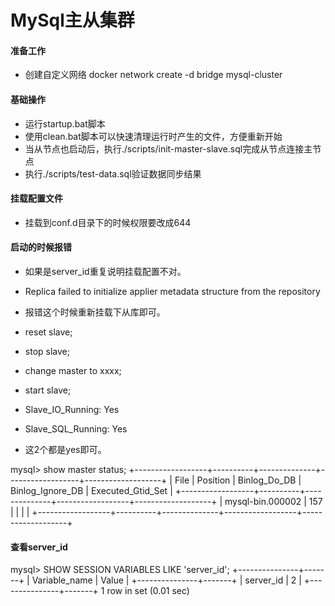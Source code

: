 # MySql主从集群

#### 准备工作

- 创建自定义网络 docker network create -d bridge mysql-cluster

#### 基础操作

- 运行startup.bat脚本
- 使用clean.bat脚本可以快速清理运行时产生的文件，方便重新开始
- 当从节点也启动后，执行./scripts/init-master-slave.sql完成从节点连接主节点
- 执行./scripts/test-data.sql验证数据同步结果

#### 挂载配置文件
- 挂载到conf.d目录下的时候权限要改成644

#### 启动的时候报错
- 如果是server_id重复说明挂载配置不对。

- Replica failed to initialize applier metadata structure from the repository
- 报错这个时候重新挂载下从库即可。
- reset slave;
- stop slave;
- change master to xxxx;
- start slave;
- Slave_IO_Running: Yes
- Slave_SQL_Running: Yes
- 这2个都是yes即可。

mysql> show master status;
+------------------+----------+--------------+------------------+-------------------+
| File             | Position | Binlog_Do_DB | Binlog_Ignore_DB | Executed_Gtid_Set |
+------------------+----------+--------------+------------------+-------------------+
| mysql-bin.000002 |      157 |              |                  |                   |
+------------------+----------+--------------+------------------+-------------------+
#### 查看server_id
mysql> SHOW SESSION VARIABLES LIKE 'server_id';
+---------------+-------+
| Variable_name | Value |
+---------------+-------+
| server_id     | 2     |
+---------------+-------+
1 row in set (0.01 sec)